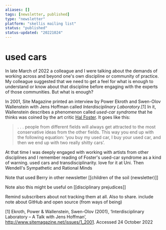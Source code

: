 ```yaml
---
aliases: []
tags: [newsletter, published]
type: "newsletter"
platform: "skellis mailing list"
status: "published"
status-updated: "20221024"
---
```


# used cars

In late March of 2022 a colleague and I were talking about the demands of working across and beyond one's own discipline or community of practice. My colleague suggested that we need to get a feel for what is enough to understand or know about that discipline before engaging with the experts of those communities. But what is enough? 

In 2001, Site Magazine printed an interview by Power Ekroth and Swen-Olov Wallenstein with Jens Hoffman called _Interdisciplinary Laboratory_.[1]  In it, Wallenstein describes a phenomenon called _used-car syndrome_ that he thinks was coined by the art critic [Hal Foster](https://en.wikipedia.org/wiki/Hal_Foster_(art_critic)). It goes like this:

 > . . .  people from different fields will always get attracted to the most conservative ideas from the other fields. This way you end up with the following equation: ‘you buy my used car, I buy your used car, and then we end up with two really shitty cars’.

At that time I was deeply engaged with working with artists from other disciplines and I remember reading of Foster's used-car syndrome as a kind of warning. 
used cars and transdisciplinarity. Iove for it at Uni. Then Wendell's Sympathetic and Rational Minds

Note that used Berry in other newsletter [[children of the soil (newsletter)]]

Note also this might be useful on [[disciplinary prejudices]]

Remind subscribers about not tracking them at all. Also to share. 
include note about GitHub and open source (from ways of being) 


[1] Ekroth, Power & Wallenstein, Swen-Olov (2001), ‘Interdisciplinary Laboratory – A Talk with Jens Hoffman’, <http://www.sitemagazine.net/issues/1_2001>. Accessed 24 October 2022